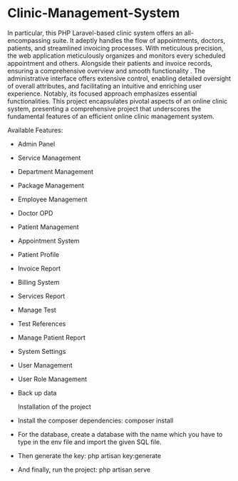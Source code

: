 # Clinic-Management-System
In particular, this PHP Laravel-based clinic system offers an all-encompassing suite. It adeptly handles the flow of appointments, doctors, patients, and streamlined invoicing processes. With meticulous precision, the web application meticulously organizes and monitors every scheduled appointment and others. Alongside their patients and invoice records, ensuring a comprehensive overview and smooth functionality . The administrative interface offers extensive control, enabling detailed oversight of overall attributes, and facilitating an intuitive and enriching user experience. Notably, its focused approach emphasizes essential functionalities. This project encapsulates pivotal aspects of an online clinic system, presenting a comprehensive project that underscores the fundamental features of an efficient online clinic management system.

Available Features:
- Admin Panel
- Service Management
- Department Management
- Package Management
- Employee Management
- Doctor OPD
- Patient Management
- Appointment System
- Patient Profile
- Invoice Report
- Billing System
- Services Report
- Manage Test
- Test References
- Manage Patient Report
- System Settings
- User Management
- User Role Management
- Back up data

  Installation of the project

- Install the composer dependencies: composer install
- For the database, create a database with the name which you have to type in the env file and import the given SQL file.
- Then generate the key: php artisan key:generate
- And finally, run the project: php artisan serve
